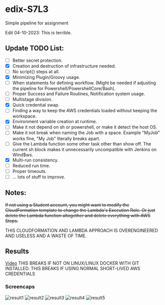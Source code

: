 # edix-S7L3
Simple pipeline for assignment

Edit 04-10-2023: This is terrible.
## Update TODO List:
- [ ] Better secret protection.
- [x] Creation and destruction of infrastructure needed.
- [ ] No script{} steps at all.
- [x] Minimizing Plugin/Groovy usage.
- [ ] When statements for defining workflow. (Might be needed if adjusting the pipeline for Powershell/PowershellCore/Bash).
- [ ] Proper Success and Failure Routines, Notification system usage.
- [ ] Multistage division.
- [x] Quick credential swap.
- [ ] Finding a way to keep the AWS credentials loaded without keeping the workspace.
- [x] Environment variable creation at runtime.
- [ ] Make it not depend on sh or powershell, or make it detect the host OS.
- [ ] Make it not break when naming the Job with a space. Example "MyJob" works fine, "My Job" literally breaks apart.
- [ ] Give the Lambda function some other task other than show off. The current sh block makes it unnecessarily uncompatible with Jenkins on Wind$ws.
- [x] Multi-run consistency.
- [ ] Reduced run time.
- [ ] Proper timeouts.
- [ ] ... lots of stuff to improve.

## Notes:
~~If not using a Student account, you might want to modify the CloudFormation template to change the Lambda's Execution Role.
Or just delete the Lambda function altogether and delete everything with AWS Steps.~~

THIS CLOUDFORMATION AND LAMBDA APPROACH IS OVERENGINEERED AND USELESS AND A WASTE OF TIME.

## Results
[Video](https://raw.githubusercontent.com/txrm/edix-S7L3/main/Video.mp4)
THIS BREAKS IF NOT ON LINUX/LINUX DOCKER WITH GIT INSTALLED.
THIS BREAKS IF USING NORMAL SHORT-LIVED AWS CREDENTIALS

### Screencaps
![result1](https://github.com/txrm/edix-S7L3/blob/main/screencaps/1.png?raw=true)
![result2](https://github.com/txrm/edix-S7L3/blob/main/screencaps/2.png?raw=true)
![result3](https://github.com/txrm/edix-S7L3/blob/main/screencaps/3.png?raw=true)
![result4](https://github.com/txrm/edix-S7L3/blob/main/screencaps/4.png?raw=true)
![result5](https://github.com/txrm/edix-S7L3/blob/main/screencaps/5.png?raw=true)
